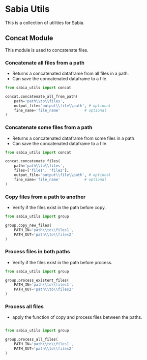 # Sabia Utils

This is a collection of utilities for Sabia.

## Concat Module

This module is used to concatenate files.


### Concatenate all files from a path

* Returns a concatenated dataframe from all files in a path.
* Can save the concatenated dataframe to a file.

```python
from sabia_utils import concat

concat.concatenate_all_from_path(
    path='path\\to\\files',
    output_file='output\\file\\path', # optional
    fine_name='file_name'           # optional 
)
```

### Concatenate some files from a path

* Returns a concatenated dataframe from some files in a path.
* Can save the concatenated dataframe to a file.

```python
from sabia_utils import concat

concat.concatenate_files(
    path='path\\to\\files',
    files=['file1', 'file2'],
    output_file='output\\file\\path', # optional
    fine_name='file_name'           # optional 
)
```


### Copy files from a path to another

* Verify if the files exist in the path before copy.

```python
from sabia_utils import group

group.copy_new_files(
    PATH_IN='path\\to\\files1',
    PATH_OUT='path\\to\\files2'
)
```

### Process files in both paths

* Verify if the files exist in the path before process.

```python
from sabia_utils import group

group.process_existent_files(
    PATH_IN='path\\to\\files1',
    PATH_OUT='path\\to\\files2'
)
```

### Process all files

* apply the function of copy and process files between the paths.

```python

from sabia_utils import group

group.process_all_files(
    PATH_IN='path\\to\\files1',
    PATH_OUT='path\\to\\files2'
)
```
